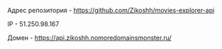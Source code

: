 Адрес репозитория - https://github.com/Zikoshh/movies-explorer-api

IP - 51.250.98.167

Домен - https://api.zikoshh.nomoredomainsmonster.ru/
